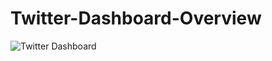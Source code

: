 # Twitter-Dashboard-Overview
![Twitter Dashboard](https://user-images.githubusercontent.com/69155879/188259603-c2024346-481b-4669-9e81-fbcc8639c47e.jpeg)
